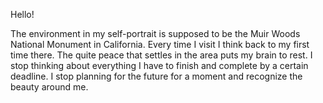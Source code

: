 Hello!

The environment in my self-portrait is supposed to be the Muir Woods National Monument in California. Every time I visit I think back to my first time there. The quite peace that settles in the area puts my brain to rest. I stop thinking about everything I have to finish and complete by a certain deadline. I stop planning for the future for a moment and recognize the beauty around me. 
